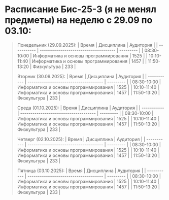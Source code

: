 # Расписание Бис-25-3 (я не менял предметы) на неделю с 29.09 по 03.10:
  > Понедельник (29.09.2025):
  > | Время       | Дисциплина                            | Аудитория |
  > | ----------- | ------------------------------------- | --------- |
  > | 08:30-10:00 | Информатика и основы программирования | 1525      |
  > | 10:10-11:40 | Информатика и основы программирования | 1457      |
  > | 11:50-13:20 | Физкультура                           | 233       |
  >
  >
  > Вторник (30.09.2025):
  > | Время       | Дисциплина                            | Аудитория |
  > | ----------- | ------------------------------------- | --------- |
  > | 08:30-10:00 | Информатика и основы программирования | 1525      |
  > | 10:10-11:40 | Информатика и основы программирования | 1457      |
  > | 11:50-13:20 | Физкультура                           | 233       |
  >
  >
  > Среда (01.10.2025):
  > | Время       | Дисциплина                            | Аудитория |
  > | ----------- | ------------------------------------- | --------- |
  > | 08:30-10:00 | Информатика и основы программирования | 1525      |
  > | 10:10-11:40 | Информатика и основы программирования | 1457      |
  > | 11:50-13:20 | Физкультура                           | 233       |
  >
  >
  > Четверг (02.10.2025):
  > | Время       | Дисциплина                            | Аудитория |
  > | ----------- | ------------------------------------- | --------- |
  > | 08:30-10:00 | Информатика и основы программирования | 1525      |
  > | 10:10-11:40 | Информатика и основы программирования | 1457      |
  > | 11:50-13:20 | Физкультура                           | 233       |
  >
  >
  > Пятница (03.10.2025):
  > | Время       | Дисциплина                            | Аудитория |
  > | ----------- | ------------------------------------- | --------- |
  > | 08:30-10:00 | Информатика и основы программирования | 1525      |
  > | 10:10-11:40 | Информатика и основы программирования | 1457      |
  > | 11:50-13:20 | Физкультура                           | 233       |